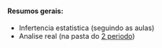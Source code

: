 #### Resumos gerais:

- Infertencia estatistica (seguindo as aulas)
- Analise real (na pasta do [2 periodo](https://github.com/wellington36/Resumos_EMAP-FGV/tree/main/2%20periodo))
